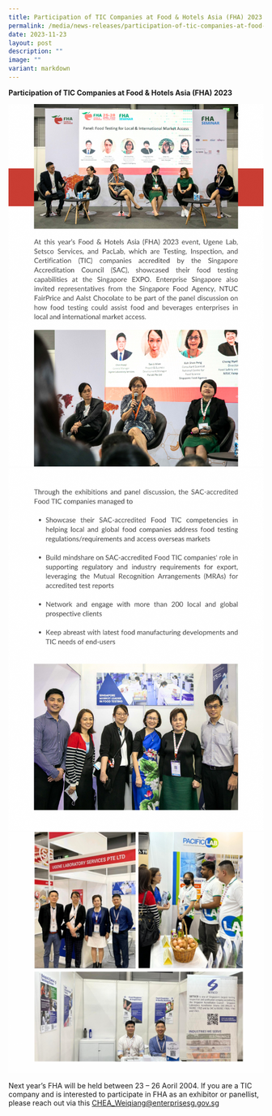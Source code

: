 ```yaml
---
title: Participation of TIC Companies at Food & Hotels Asia (FHA) 2023
permalink: /media/news-releases/participation-of-tic-companies-at-food-and-hotels-asia-fha-2023/
date: 2023-11-23
layout: post
description: ""
image: ""
variant: markdown
---
```

**Participation of TIC Companies at Food &amp; Hotels Asia (FHA) 2023**


![FHA2023-png1](/images/press-release/documents/participation_of_tic_companies_at_food_and_hotels_asia_fha_2023.png)
![FHA-png2](/images/press-release/documents/2.png)
![FHA2023-png3](/images/press-release/documents/pic_for_FHA.png)

Next year’s FHA will be held between 23 – 26 Aoril 2004. If you are a TIC company and is interested to participate in FHA as an exhibitor or panellist, please reach out via this <a href="mailto:CHEA_Weiqiang@enterprisesg.gov.sg"> CHEA_Weiqiang@enterprisesg.gov.sg</a>